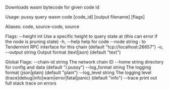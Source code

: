 Downloads wasm bytecode for given code id

Usage:
  pussy query wasm code [code_id] [output filename] [flags]

Aliases:
  code, source-code, source

Flags:
      --height int      Use a specific height to query state at (this can error if the node is pruning state)
  -h, --help            help for code
      --node string     <host>:<port> to Tendermint RPC interface for this chain (default "tcp://localhost:26657")
  -o, --output string   Output format (text|json) (default "text")

Global Flags:
      --chain-id string     The network chain ID
      --home string         directory for config and data (default "/.pussy")
      --log_format string   The logging format (json|plain) (default "plain")
      --log_level string    The logging level (trace|debug|info|warn|error|fatal|panic) (default "info")
      --trace               print out full stack trace on errors
